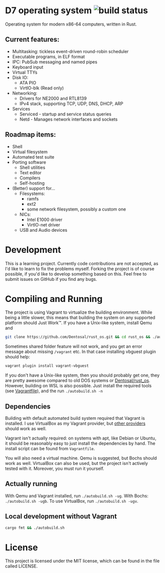 # D7 operating system ![build status](https://github.com/Dentosal/rust_os/actions/workflows/ci.yml/badge.svg?branch=master)

Operating system for modern x86-64 computers, written in Rust.

## Current features:
* Multitasking: tickless event-driven round-robin scheduler
* Executable programs, in ELF format
* IPC: PubSub messaging and named pipes
* Keyboard input
* Virtual TTYs
* Disk IO:
    * ATA PIO
    * VirtIO-blk (Read only)
* Networking:
    * Drivers for NE2000 and RTL8139
    * IPv4 stack, supporting TCP, UDP, DNS, DHCP, ARP
* Services
    * Serviced - startup and service status queries
    * Netd - Manages network interfaces and sockets

## Roadmap items:
* Shell
* Virtual filesystem
* Automated test suite
* Porting software
    * Shell utilities
    * Text editor
    * Compilers
    * Self-hosting
* (Better) support for...
    * Filesystems:
        * ramfs
        * ext2
        * some network filesystem, possibly a custom one
    * NICs:
        * Intel E1000 driver
        * VirtIO-net driver
    * USB and Audio devices


# Development

This is a learning project. Currently code contributions are not accepted, as I'd like to learn to fix the problems myself. Forking the project is of course possible, if you'd like to develop something based on this.
Feel free to submit issues on GitHub if you find any bugs.

# Compiling and Running

The project is using Vagrant to virtualize the building environment. While being a little slower, this means that building the system on any supported platform should Just Work™. If you have a Unix-like system, install Qemu and

```bash
git clone https://github.com/Dentosal/rust_os.git && cd rust_os && ./autobuild.sh -ug
```

Sometimes shared folder feature will not work, and you get an error message about missing `/vagrant` etc. In that case installing vbguest plugin should help:

```bash
vagrant plugin install vagrant-vbguest
```


If you don't have a Unix-like system, then you should probably get one, they are pretty awesome compared to old DOS systems or [Dentosal/rust_os](https://github.com/Dentosal/rust_os/). However, building on WSL is also possible. Just install the required tools (see [Vagrantfile](Vagrantfile)), and the run `./autobuild.sh -n`

## Dependencies

Building with default automated build system required that Vagrant is installed. I use VirtualBox as my Vagrant provider, but [other providers](https://www.vagrantup.com/docs/providers/) should work as well.

Vagrant isn't actually required: on systems with apt, like Debian or Ubuntu, it should be reasonably easy to just install the dependencies by hand. The install script can be found from `Vagrantfile`.

You will also need a virtual machine. Qemu is suggested, but Bochs should work as well. VirtualBox can also be used, but the project isn't actively tested with it. Moreover, you must run it yourself.

## Actually running

With Qemu and Vagrant installed, run `./autobuild.sh -ug`. With Bochs: `./autobuild.sh -ugb`. To use VirtualBox, run `./autobuild.sh -ugv`.

## Local development without Vagrant

```bash
cargo fmt && ./autobuild.sh
```

# License
This project is licensed under the MIT license, which can be found in the file called LICENSE.
